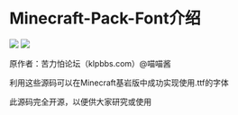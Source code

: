 # Minecraft-Pack-Font介绍

![](https://img.shields.io/badge/版本(Releases)-V1.0.0-skyblue.svg)  ![](https://img.shields.io/badge/原作者-苦力怕论坛@喵喵酱-green.svg)<br>

原作者：苦力怕论坛（klpbbs.com）@喵喵酱<br>

利用这些源码可以在Minecraft基岩版中成功实现使用.ttf的字体<br>

此源码完全开源，以便供大家研究或使用<br>
